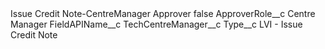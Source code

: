 <?xml version="1.0" encoding="UTF-8"?>
<CustomMetadata xmlns="http://soap.sforce.com/2006/04/metadata" xmlns:xsi="http://www.w3.org/2001/XMLSchema-instance" xmlns:xsd="http://www.w3.org/2001/XMLSchema">
    <label>Issue Credit Note-CentreManager Approver</label>
    <protected>false</protected>
    <values>
        <field>ApproverRole__c</field>
        <value xsi:type="xsd:string">Centre Manager</value>
    </values>
    <values>
        <field>FieldAPIName__c</field>
        <value xsi:type="xsd:string">TechCentreManager__c</value>
    </values>
    <values>
        <field>Type__c</field>
        <value xsi:type="xsd:string">LVI - Issue Credit Note</value>
    </values>
</CustomMetadata>

